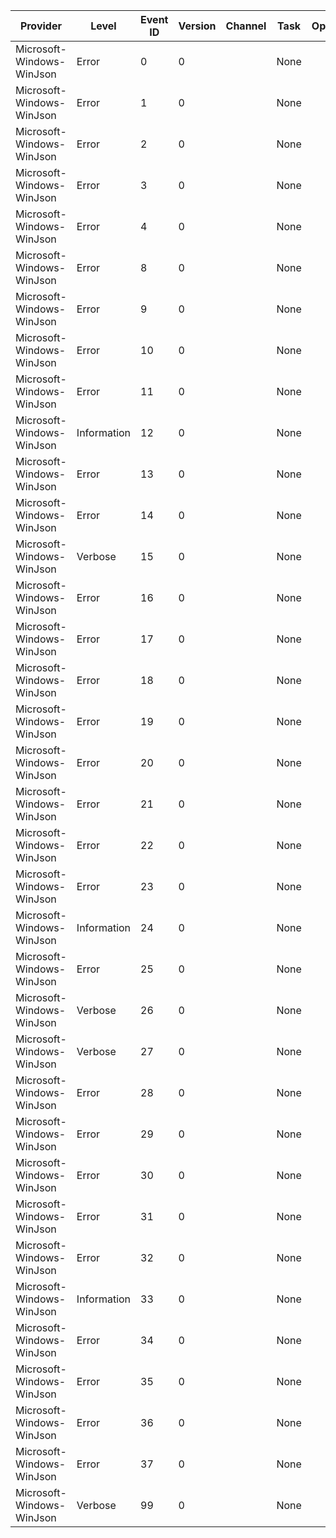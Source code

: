 Provider                   |  Level        |  Event ID  |  Version  |  Channel  |  Task  |  Opcode  |  Keyword  |  Message
---------------------------|---------------|------------|-----------|-----------|--------|----------|-----------|--------------------------------------------------------------------------------------
Microsoft-Windows-WinJson  |  Error        |  0         |  0        |           |  None  |          |  Error    |  WinJson: WinHttpOpen Failed {hr}.
Microsoft-Windows-WinJson  |  Error        |  1         |  0        |           |  None  |          |  Error    |  WinJson: WinHttpCrackUrl Failed {hr}.
Microsoft-Windows-WinJson  |  Error        |  2         |  0        |           |  None  |          |  Error    |  WinJson: WinHttpConnect Failed {hr}.
Microsoft-Windows-WinJson  |  Error        |  3         |  0        |           |  None  |          |  Error    |  WinJson: WinHttpSetOption for WINHTTP_DECOMPRESSION_FLAG_ALL Failed {hr}.
Microsoft-Windows-WinJson  |  Error        |  4         |  0        |           |  None  |          |  Error    |  WinJson: WinHttpOpenRequest Failed {hr}.
Microsoft-Windows-WinJson  |  Error        |  8         |  0        |           |  None  |          |  Error    |  WinJson: WinHttpSetStatusCallback Failed {hr}.
Microsoft-Windows-WinJson  |  Error        |  9         |  0        |           |  None  |          |  Error    |  WinJson: WinHttpAddRequestHeaders Failed {hr}.
Microsoft-Windows-WinJson  |  Error        |  10        |  0        |           |  None  |          |  Error    |  WinJson: WinHttpSetOption for WINHTTP_OPTION_SECURITY_FLAGS Failed {hr}.
Microsoft-Windows-WinJson  |  Error        |  11        |  0        |           |  None  |          |  Error    |  WinJson: WinHttpSetOption for WINHTTP_OPTION_CLIENT_CERT_CONTEXT Failed {hr}.
Microsoft-Windows-WinJson  |  Information  |  12        |  0        |           |  None  |          |  Debug    |
Microsoft-Windows-WinJson  |  Error        |  13        |  0        |           |  None  |          |  Error    |  WinJson: WinHttpSendRequest (Compressed) Failed {hr}.
Microsoft-Windows-WinJson  |  Error        |  14        |  0        |           |  None  |          |  Error    |  WinJson: WinHttpSendRequest Failed {hr}.
Microsoft-Windows-WinJson  |  Verbose      |  15        |  0        |           |  None  |          |  Trace    |
Microsoft-Windows-WinJson  |  Error        |  16        |  0        |           |  None  |          |  Error    |  WinJson: WINHTTP_CALLBACK_STATUS_SECURE_FAILURE - {dwValue}.
Microsoft-Windows-WinJson  |  Error        |  17        |  0        |           |  None  |          |  Error    |  WinJson: WinHttpReceiveResponse Failed {hr}.
Microsoft-Windows-WinJson  |  Error        |  18        |  0        |           |  None  |          |  Error    |  WinJson: WinHttpQueryHeaders for WINHTTP_QUERY_STATUS_CODE Failed {hr}.
Microsoft-Windows-WinJson  |  Error        |  19        |  0        |           |  None  |          |  Error    |  WinJson: Received invalid status code {dwValue}.
Microsoft-Windows-WinJson  |  Error        |  20        |  0        |           |  None  |          |  Error    |  WinJson: WinHttpQueryDataAvailable Failed {hr}.
Microsoft-Windows-WinJson  |  Error        |  21        |  0        |           |  None  |          |  Error    |  WinJson: WinHttpReadData Failed {hr}.
Microsoft-Windows-WinJson  |  Error        |  22        |  0        |           |  None  |          |  Error    |  WinJson: WINHTTP_CALLBACK_STATUS_REQUEST_ERROR - {dwValue}.
Microsoft-Windows-WinJson  |  Error        |  23        |  0        |           |  None  |          |  Error    |
Microsoft-Windows-WinJson  |  Information  |  24        |  0        |           |  None  |          |  Debug    |
Microsoft-Windows-WinJson  |  Error        |  25        |  0        |           |  None  |          |  Error    |
Microsoft-Windows-WinJson  |  Verbose      |  26        |  0        |           |  None  |          |  Trace    |
Microsoft-Windows-WinJson  |  Verbose      |  27        |  0        |           |  None  |          |  Trace    |
Microsoft-Windows-WinJson  |  Error        |  28        |  0        |           |  None  |          |  Error    |  WinJson: Deflate Init Failed {dwValue}.
Microsoft-Windows-WinJson  |  Error        |  29        |  0        |           |  None  |          |  Error    |  WinJson: Deflate Failed {dwValue}.
Microsoft-Windows-WinJson  |  Error        |  30        |  0        |           |  None  |          |  Error    |  WinJson: GWPCPC_ProvisionGWPCertificate Failed {hr}.
Microsoft-Windows-WinJson  |  Error        |  31        |  0        |           |  None  |          |  Error    |  WinJson: CertOpenStore Failed {hr}.
Microsoft-Windows-WinJson  |  Error        |  32        |  0        |           |  None  |          |  Error    |  WinJson: CertFindCertificateInStore Failed {hr}.
Microsoft-Windows-WinJson  |  Information  |  33        |  0        |           |  None  |          |  Debug    |
Microsoft-Windows-WinJson  |  Error        |  34        |  0        |           |  None  |          |  Error    |  WinJson: GetServiceEndpointAsync Failed {hr}.
Microsoft-Windows-WinJson  |  Error        |  35        |  0        |           |  None  |          |  Error    |  WinJson: Got EPD callback failure {hr}.
Microsoft-Windows-WinJson  |  Error        |  36        |  0        |           |  None  |          |  Error    |
Microsoft-Windows-WinJson  |  Error        |  37        |  0        |           |  None  |          |  Error    |  WinJson: WinHttpSetOption for WINHTTP_OPTION_NETWORK_INTERFACE_AFFINITY Failed {hr}.
Microsoft-Windows-WinJson  |  Verbose      |  99        |  0        |           |  None  |          |  Trace    |  WinJson: {szString}